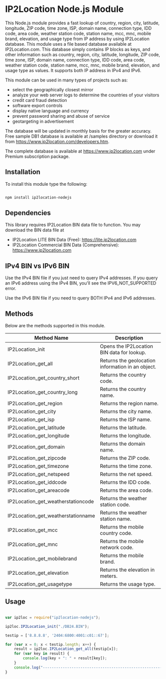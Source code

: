 # IP2Location Node.js Module

This Node.js module provides a fast lookup of country, region, city, latitude, longitude, ZIP code, time zone, ISP, domain name, connection type, IDD code, area code, weather station code, station name, mcc, mnc, mobile brand, elevation, and usage type from IP address by using IP2Location database. This module uses a file based database available at IP2Location.com. This database simply contains IP blocks as keys, and other information such as country, region, city, latitude, longitude, ZIP code, time zone, ISP, domain name, connection type, IDD code, area code, weather station code, station name, mcc, mnc, mobile brand, elevation, and usage type as values. It supports both IP address in IPv4 and IPv6.

This module can be used in many types of projects such as:

 - select the geographically closest mirror
 - analyze your web server logs to determine the countries of your visitors
 - credit card fraud detection
 - software export controls
 - display native language and currency 
 - prevent password sharing and abuse of service 
 - geotargeting in advertisement

The database will be updated in monthly basis for the greater accuracy. Free sample DB1 database is available at /samples directory or download it from https://www.ip2location.com/developers.htm.

The complete database is available at https://www.ip2location.com under Premium subscription package.


## Installation

To install this module type the following:

```bash

npm install ip2location-nodejs

```


## Dependencies

This library requires IP2Location BIN data file to function. You may download the BIN data file at
* IP2Location LITE BIN Data (Free): https://lite.ip2location.com
* IP2Location Commercial BIN Data (Comprehensive): https://www.ip2location.com


## IPv4 BIN vs IPv6 BIN

Use the IPv4 BIN file if you just need to query IPv4 addresses.
If you query an IPv6 address using the IPv4 BIN, you'll see the IPV6_NOT_SUPPORTED error.

Use the IPv6 BIN file if you need to query BOTH IPv4 and IPv6 addresses.


## Methods

Below are the methods supported in this module.

|Method Name|Description|
|---|---|
|IP2Location_init|Opens the IP2Location BIN data for lookup.|
|IP2Location_get_all|Returns the geolocation information in an object.|
|IP2Location_get_country_short|Returns the country code.|
|IP2Location_get_country_long|Returns the country name.|
|IP2Location_get_region|Returns the region name.|
|IP2Location_get_city|Returns the city name.|
|IP2Location_get_isp|Returns the ISP name.|
|IP2Location_get_latitude|Returns the latitude.|
|IP2Location_get_longitude|Returns the longitude.|
|IP2Location_get_domain|Returns the domain name.|
|IP2Location_get_zipcode|Returns the ZIP code.|
|IP2Location_get_timezone|Returns the time zone.|
|IP2Location_get_netspeed|Returns the net speed.|
|IP2Location_get_iddcode|Returns the IDD code.|
|IP2Location_get_areacode|Returns the area code.|
|IP2Location_get_weatherstationcode|Returns the weather station code.|
|IP2Location_get_weatherstationname|Returns the weather station name.|
|IP2Location_get_mcc|Returns the mobile country code.|
|IP2Location_get_mnc|Returns the mobile network code.|
|IP2Location_get_mobilebrand|Returns the mobile brand.|
|IP2Location_get_elevation|Returns the elevation in meters.|
|IP2Location_get_usagetype|Returns the usage type.|


## Usage

```javascript

var ip2loc = require("ip2location-nodejs");

ip2loc.IP2Location_init("./DB24.BIN");

testip = ['8.8.8.8', '2404:6800:4001:c01::67'];

for (var x = 0; x < testip.length; x++) {
	result = ip2loc.IP2Location_get_all(testip[x]);
	for (var key in result) {
		console.log(key + ": " + result[key]);
	}
	console.log("--------------------------------------------------------------");
}

```

